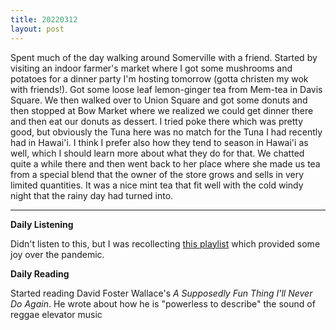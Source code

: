 ```yaml
---
title: 20220312
layout: post
---
```


Spent much of the day walking around Somerville with a friend. Started by visiting an indoor farmer's market where I got some mushrooms and potatoes for a dinner party I'm hosting tomorrow (gotta christen my wok with friends!). Got some loose leaf lemon-ginger tea from Mem-tea in Davis Square. We then walked over to Union Square and got some donuts and then stopped at Bow Market where we realized we could get dinner there and then eat our donuts as dessert. I tried poke there which was pretty good, but obviously the Tuna here was no match for the Tuna I had recently had in Hawai'i. I think I prefer also how they tend to season in Hawai'i as well, which I should learn more about what they do for that. We chatted quite a while there and then went back to her place where she made us tea from a special blend that the owner of the store grows and sells in very limited quantities. It was a nice mint tea that fit well with the cold windy night that the rainy day had turned into. 

---

**Daily Listening**

Didn't listen to this, but I was recollecting [this playlist](https://www.youtube.com/watch?v=HL9_xm5HwrE) which provided some joy over the pandemic.

**Daily Reading**

Started reading David Foster Wallace's *A Supposedly Fun Thing I'll Never Do Again*. He wrote about how he is "powerless to describe" the sound of reggae elevator music
